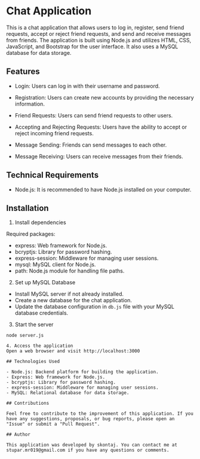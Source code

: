 # Chat Application

This is a chat application that allows users to log in, register, send friend requests, accept or reject friend requests, and send and receive messages from friends. The application is built using Node.js and utilizes HTML, CSS, JavaScript, and Bootstrap for the user interface. It also uses a MySQL database for data storage.

## Features

- Login: Users can log in with their username and password.

- Registration: Users can create new accounts by providing the necessary information.

- Friend Requests: Users can send friend requests to other users.

- Accepting and Rejecting Requests: Users have the ability to accept or reject incoming friend requests.

- Message Sending: Friends can send messages to each other.

- Message Receiving: Users can receive messages from their friends.

## Technical Requirements

- Node.js: It is recommended to have Node.js installed on your computer.

## Installation

1. Install dependencies

Required packages:
- express: Web framework for Node.js.
- bcryptjs: Library for password hashing.
- express-session: Middleware for managing user sessions.
- mysql: MySQL client for Node.js.
- path: Node.js module for handling file paths.

2. Set up MySQL Database
- Install MySQL server if not already installed.
- Create a new database for the chat application.
- Update the database configuration in `db.js` file with your MySQL database credentials.

3. Start the server

```shell
node server.js

4. Access the application
Open a web browser and visit http://localhost:3000

## Technologies Used

- Node.js: Backend platform for building the application.
- Express: Web framework for Node.js.
- bcryptjs: Library for password hashing.
- express-session: Middleware for managing user sessions.
- MySQL: Relational database for data storage.

## Contributions

Feel free to contribute to the improvement of this application. If you have any suggestions, proposals, or bug reports, please open an "Issue" or submit a "Pull Request".

## Author

This application was developed by skontaj. You can contact me at stupar.mr019@gmail.com if you have any questions or comments.